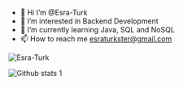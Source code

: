 - 👋 Hi I’m @Esra-Turk
- 👀 I’m interested in Backend Development
- 🌱 I’m currently learning Java, SQL and NoSQL
- 📫 How to reach me [esraturkster@gmail.com](esraturkster@gmail.com)

![Esra-Turk](https://komarev.com/ghpvc/?username=Esra-Turk&label=Views&color=blue&style=plastic) 

![Github stats 1](https://github-readme-stats.vercel.app/api?username=Esra-Turk&show_icons=true&theme=gradient) 
